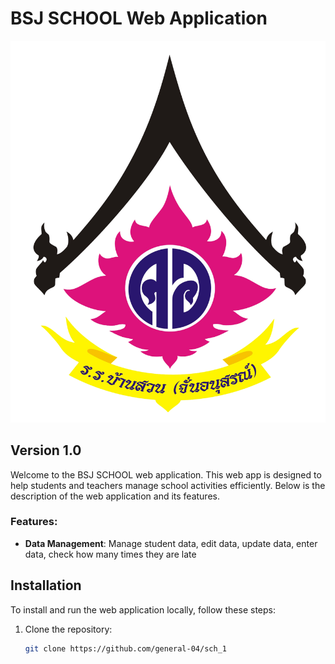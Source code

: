 # BSJ SCHOOL Web Application

![BSJ School Logo](https://raw.githubusercontent.com/general-04/sch_1/refs/heads/main/assets/img/bsjlogo.png)

## Version 1.0

Welcome to the BSJ SCHOOL web application. This web app is designed to help students and teachers manage school activities efficiently. Below is the description of the web application and its features.

### Features:
- **Data Management**: Manage student data, edit data, update data, enter data, check how many times they are late

## Installation

To install and run the web application locally, follow these steps:

1. Clone the repository:
   ```bash
   git clone https://github.com/general-04/sch_1
